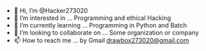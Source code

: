 - 👋 Hi, I’m @Hacker273020
- 👀 I’m interested in ... Programming and ethical Hacking
- 🌱 I’m currently learning ... Programming in Python and Batch
- 💞️ I’m looking to collaborate on ... Some organization or company
- 📫 How to reach me ... by Gmail drawbox273020@gmail.com

<!---
Hacker273020/Hacker273020 is a ✨ special ✨ repository because its `README.md` (this file) appears on your GitHub profile.
You can click the Preview link to take a look at your changes.
--->
